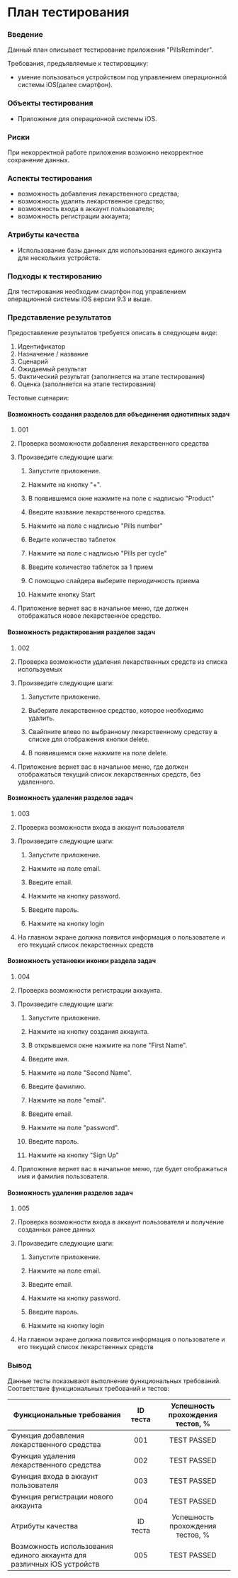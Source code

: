# План тестирования

### Введение

Данный план описывает тестирование приложения "PillsReminder".

Требования, предъявляемые к тестировщику:

* умение пользоваться устройством под управлением операционной системы iOS(далее смартфон).

### Объекты тестирования

* Приложение для операционной системы iOS.

### Риски

При некорректной работе приложения возможно некорректное сохранение данных.

### Аспекты тестирования

* возможность добавления лекарственного средства;
* возможность удалить лекарственное средство;
* возможность входа в аккаунт пользователя;
* возможность регистрации аккаунта;

### Атрибуты качества
* Использование базы данных для использования единого аккаунта для нескольких устройств.

### Подходы к тестированию

Для тестирования необходим смартфон под управлением операционной системы iOS версии 9.3 и выше.

### Представление результатов

Предоставление результатов требуется описать в следующем виде:

1. Идентификатор
2. Назначение / название
3. Сценарий
4. Ожидаемый результат
5. Фактический результат (заполняется на этапе тестирования)
6. Оценка (заполняется на этапе тестирования)

Тестовые сценарии:

#### Возможность создания разделов для объединения однотипных задач

1. 001

2. Проверка возможности добавления лекарственного средства

3. Произведите следующие шаги:

   1. Запустите приложение.

   2. Нажмите на кнопку "+".
   
   3. В появившемся окне нажмите на поле с надписью "Product"

   4. Введите название лекарственного средства.
   
   5. Нажмите на поле с надписью "Pills number"
   
   6. Ведите количество таблеток

   7. Нажмите на поле с надписью "Pills per cycle"
   
   8. Введите количество таблеток за 1 прием
   
   9. С помощью слайдера выберите периодичность приема
   
   10. Нажмите кнопку Start

4. Приложение вернет вас в начальное меню, где должен отображаться новое лекарственное средство.

#### Возможность редактирования разделов задач 

1. 002
2. Проверка возможности удаления лекарственных средств из списка используемых 
3. Произведите следующие шаги:

   1. Запустите приложение.

   2. Выберите лекарственное средство, которое необходимо удалить.

   3. Свайпните влево по выбранному лекарственному средству в списке для отображения кнопки delete.

   4. В появившемся окне нажмите на поле delete.

4. Приложение вернет вас в начальное меню, где должен отображаться текущий список лекарственных средств, без удаленного.


####  Возможность удаления разделов задач

1. 003
2. Проверка возможности входа в аккаунт пользователя
3. Произведите следующие шаги:

   1. Запустите приложение.

   2. Нажмите на поле email.

   3. Введите email.

   4. Нажмите на кнопку password.

   5. Введите пароль.
   
   6. Нажмите на кнопку login

4. На главном экране должна появится информация о пользователе и его текущий список лекарственных средств


#### Возможность установки иконки раздела задач

1. 004
2. Проверка возможности регистрации аккаунта.
3. Произведите следующие шаги:

   1. Запустите приложение.

   2. Нажмите на кнопку создания аккаунта.

   3. В открывшемся окне нажмите на поле "First Name".

   4. Введите имя.

   5. Нажмите на поле "Second Name".

   6. Введите фамилию.
   
   7. Нажмите на поле "email".

   8. Введите email.
   
   9. Нажмите на поле "password".

   10. Введите пароль.
   
   11. Нажмите на кнопку "Sign Up"
   

4. Приложение вернет вас в начальное меню, где будет отображаться имя и фамилия пользователя.

####  Возможность удаления разделов задач

1. 005
2. Проверка возможности входа в аккаунт пользователя и получение созданных ранее данных
3. Произведите следующие шаги:

   1. Запустите приложение.

   2. Нажмите на поле email.

   3. Введите email.

   4. Нажмите на кнопку password.

   5. Введите пароль.
   
   6. Нажмите на кнопку login

4. На главном экране должна появится информация о пользователе и его текущий список лекарственных средств

### Вывод

Данные тесты показывают выполнение функциональных требований. Соответствие функциональных требований и тестов:

| Функциональные требования                | ID теста | Успешность прохождения тестов, % |
| ---------------------------------------- | :------: | :------------------------------: |
| Функция добавления лекарственного средства | 001 | TEST PASSED |
| Функция удаления лекарственного средства | 002 | TEST PASSED |
| Функция входа в аккаунт пользователя | 003 | TEST PASSED  |
| Функция регистрации нового аккаунта | 004 |  TEST PASSED |
| Атрибуты качества              | ID теста | Успешность прохождения тестов, % |
| Возможность использования единого аккаунта для различных iOS устройств | 005 | TEST PASSED  |
